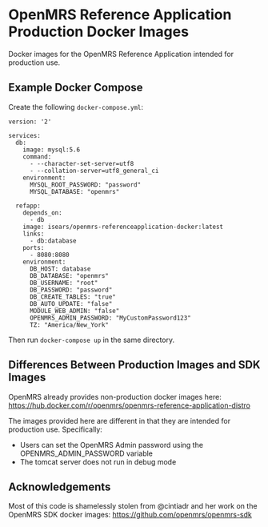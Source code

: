 # OpenMRS Reference Application Production Docker Images

Docker images for the OpenMRS Reference Application intended for production use.

## Example Docker Compose

Create the following `docker-compose.yml`:

```
version: '2'

services:
  db:
    image: mysql:5.6
    command:
      - --character-set-server=utf8
      - --collation-server=utf8_general_ci
    environment:
      MYSQL_ROOT_PASSWORD: "password"
      MYSQL_DATABASE: "openmrs"

  refapp:
    depends_on:
      - db
    image: isears/openmrs-referenceapplication-docker:latest
    links:
      - db:database
    ports:
      - 8080:8080
    environment:
      DB_HOST: database
      DB_DATABASE: "openmrs"
      DB_USERNAME: "root"
      DB_PASSWORD: "password"
      DB_CREATE_TABLES: "true"
      DB_AUTO_UPDATE: "false"
      MODULE_WEB_ADMIN: "false"
      OPENMRS_ADMIN_PASSWORD: "MyCustomPassword123"
      TZ: "America/New_York"
```

Then run `docker-compose up` in the same directory.

## Differences Between Production Images and SDK Images

OpenMRS already provides non-production docker images here: https://hub.docker.com/r/openmrs/openmrs-reference-application-distro

The images provided here are different in that they are intended for production use. Specifically:
- Users can set the OpenMRS Admin password using the OPENMRS_ADMIN_PASSWORD variable
- The tomcat server does not run in debug mode

## Acknowledgements

Most of this code is shamelessly stolen from @cintiadr and her work on the OpenMRS SDK docker images: https://github.com/openmrs/openmrs-sdk